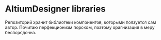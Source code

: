 # AltiumDesigner libraries

Репозиторий хранит библиотеки компонентов, которыми ползуется сам автор.
Почитаю перфекционизм пороком, поэтому орагнизация в меру беспорядочна.